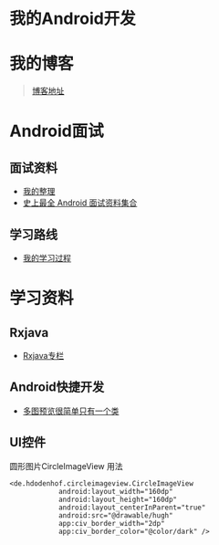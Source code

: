 # 我的Android开发

# **我的博客**

> [博客地址](https://blog.csdn.net/tomasyb?viewmode=contents)

# **Android面试**

## **面试资料**

- [我的整理](https://github.com/Tomsyb/TomasybAndroid/blob/master/files/me/Interview.md)
- [史上最全 Android 面试资料集合](https://www.jianshu.com/p/d1efe2f31b6d)

## **学习路线**

- [我的学习过程](https://github.com/Tomsyb/TomasybAndroid/blob/master/files/me/LearningRoute.md)

# **学习资料**

## **Rxjava**

- [Rxjava专栏](https://github.com/Tomsyb/TomasybAndroid/blob/master/files/rxjava/rxjavastudy.md)

## **Android快捷开发**

- [多图预览很简单只有一个类](https://github.com/Tomsyb/TomasybAndroid/blob/master/utilslib/src/main/java/com/example/tomasyb/utilslib/img/ZoomImageView.java)

## **UI控件**

圆形图片CircleImageView
用法

```
<de.hdodenhof.circleimageview.CircleImageView
            android:layout_width="160dp"
            android:layout_height="160dp"
            android:layout_centerInParent="true"
            android:src="@drawable/hugh"
            app:civ_border_width="2dp"
            app:civ_border_color="@color/dark" />
```


